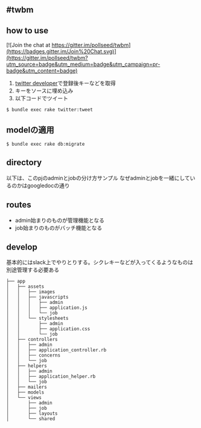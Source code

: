 #twbm
---
## how to use

[![Join the chat at https://gitter.im/pollseed/twbm](https://badges.gitter.im/Join%20Chat.svg)](https://gitter.im/pollseed/twbm?utm_source=badge&utm_medium=badge&utm_campaign=pr-badge&utm_content=badge)

1. [twitter developer](https://apps.twitter.com/)で登録後キーなどを取得
2. キーをソースに埋め込み
3. 以下コードでツイート

```
$ bundle exec rake twitter:tweet
```

## modelの適用

```
$ bundle exec rake db:migrate
```

## directory
以下は、このpjのadminとjobの分け方サンプル
なぜadminとjobを一緒にしているのかはgoogledocの通り


## routes
* admin始まりのものが管理機能となる
* job始まりのものがバッチ機能となる

## develop
基本的にはslack上でやりとりする。シクレキーなどが入ってくるようなものは別途管理する必要ある

```
├── app
│   ├── assets
│   │   ├── images
│   │   ├── javascripts
│   │   │   ├── admin
│   │   │   ├── application.js
│   │   │   └── job
│   │   └── stylesheets
│   │       ├── admin
│   │       ├── application.css
│   │       └── job
│   ├── controllers
│   │   ├── admin
│   │   ├── application_controller.rb
│   │   ├── concerns
│   │   └── job
│   ├── helpers
│   │   ├── admin
│   │   ├── application_helper.rb
│   │   └── job
│   ├── mailers
│   ├── models
│   └── views
│       ├── admin
│       ├── job
│       ├── layouts
│       └── shared
```
